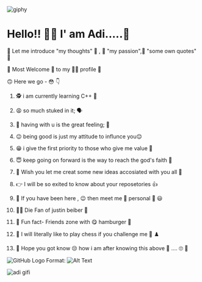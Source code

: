 
![giphy](https://user-images.githubusercontent.com/79000241/110577300-64b43880-8188-11eb-8393-a6bc08bebad7.gif)



  # Hello!! :raising_hand_man: I' am Adi.....:wave:
  
  


:crossed_fingers: Let me introduce   "my thoughts" :thought_balloon:  , :hugs: "my passion",:tipping_hand_person:  "some own quotes" :raised_hands:


:pray: Most Welcome :bow:  to my :tipping_hand_man: profile :palms_up_together:


:upside_down_face:  Here we go -  :flushed:  :point_down: 




1) :detective:  i am currently learning C++ :angel:

2) :weary: so much stuked in it; :speaking_head:

3) :pleading_face: having with u is the great feeling; :busts_in_silhouette:

4) :wink: being good is just my attitude to influnce you:relieved:

     
5) :grin: i give the first priority to those who give me value :grimacing:


6)  :innocent: keep going on forward is the way to reach the god's faith :anger:
 
7) :100: Wish you let me creat some new ideas accosiated with you all :dizzy:

 8)  :point_right:  I will be so exited to know about your reposetories :+1:
  
  
 9) :no_good: If you have been here , :wink: then meet me :calling:  personal :zany_face: :smiley:
 
10)  :man_singer: Die Fan of justin beiber :musical_note:
 
11) :couple:  Fun fact-   Friends zone with :yum:  hamburger :hamburger: 
 
12) :punch:  I  will literally like to play chess if you challenge me :call_me_hand: :chess_pawn:


13) :raised_eyebrow: Hope you got know :unamused: how i am after knowing this above :eyes: .... :roll_eyes: :stars:


![GitHub Logo](/images/logo.png)
Format: ![Alt Text](url)



![adi gifi](https://user-images.githubusercontent.com/79000241/110576307-8f9d8d00-8186-11eb-85f1-07c179de85d7.gif)
